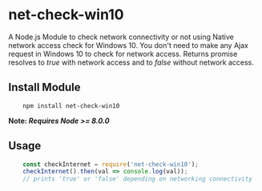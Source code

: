 # net-check-win10
A Node.js Module to check network connectivity or not using Native network access check for Windows 10. You don't need to make any Ajax request in Windows 10 to check for network access. Returns promise resolves to <em>true</em> with network access and to <em>false</em> without network access.

## Install Module
```
    npm install net-check-win10
```

<strong>Note: <i>Requires Node >= 8.0.0</i></strong>

## Usage

```javascript
    const checkInternet = require('net-check-win10');
    checkInternet().then(val => console.log(val));
    // prints 'true' or 'false' depending on networking connectivity
```
